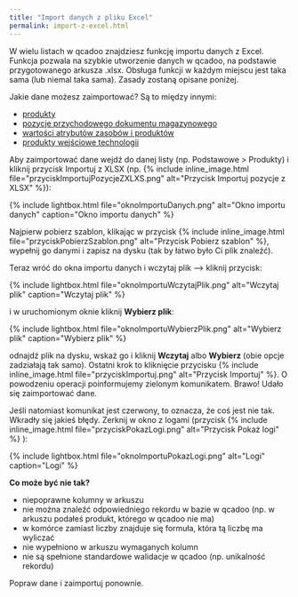 ```yaml
---
title: "Import danych z pliku Excel"
permalink: import-z-excel.html
---
```


W wielu listach w qcadoo znajdziesz funkcję importu danych z Excel. Funkcja pozwala na szybkie utworzenie danych w qcadoo, na podstawie przygotowanego arkusza .xlsx. Obsługa funkcji w każdym miejscu jest taka sama (lub niemal taka sama). Zasady zostaną opisane poniżej.

Jakie dane możesz zaimportować? Są to między innymi:
- [produkty](/produkty)
- [pozycje przychodowego dokumentu magazynowego](/dokumenty.html#funkcje-do-wywołania-w-dokumencie-magazynowym)
- [wartości atrybutów zasobów i produktów](/atrybuty.html#import-wartości-atrybutów-produktu)
- [produkty wejściowe technologii](/technologie-szczegoly.html#import-produktów-wejściowych-technologii-z-excela)


Aby zaimportować dane wejdź do danej listy (np. Podstawowe > Produkty) i kliknij przycisk Importuj z XLSX (np. {% include inline_image.html file="przyciskImportujPozycjeZXLXS.png" alt="Przycisk Importuj pozycje z XLSX" %}):

{% include lightbox.html file="oknoImportuDanych.png" alt="Okno importu danych" caption="Okno importu danych" %}

Najpierw pobierz szablon, klikając w przycisk {% include inline_image.html file="przyciskPobierzSzablon.png" alt="Przycisk Pobierz szablon" %}, wypełnij go danymi i zapisz na dysku (tak by łatwo było Ci plik znaleźć). 

Teraz wróć do okna importu danych i wczytaj plik --> kliknij przycisk:

{% include lightbox.html file="oknoImportuWczytajPlik.png" alt="Wczytaj plik" caption="Wczytaj plik" %}

i w uruchomionym oknie kliknij **Wybierz plik**:

{% include lightbox.html file="oknoImportuWybierzPlik.png" alt="Wybierz plik" caption="Wybierz plik" %}

odnajdź plik na dysku, wskaż go i kliknij **Wczytaj** albo **Wybierz** (obie opcje zadziałają tak samo). Ostatni krok to kliknięcie przycisku {% include inline_image.html file="przyciskImportuj.png" alt="Przycisk Importuj" %}. O powodzeniu operacji poinformujemy zielonym komunikatem. Brawo! Udało się zaimportować dane.

Jeśli natomiast komunikat jest czerwony, to oznacza, że coś jest nie tak. Wkradły się jakieś błędy. Zerknij w okno z logami (przycisk {% include inline_image.html file="przyciskPokazLogi.png" alt="Przycisk Pokaż logi" %} ):

{% include lightbox.html file="oknoImportuPokazLogi.png" alt="Logi" caption="Logi" %}

**Co może być nie tak?**
- niepoprawne kolumny w arkuszu
- nie można znaleźć odpowiedniego rekordu w bazie w qcadoo (np. w arkuszu podałeś produkt, którego w qcadoo nie ma)
- w komórce zamiast liczby znajduje się formuła, która tą liczbę ma wyliczać
- nie wypełniono w arkuszu wymaganych kolumn
- nie są spełnione standardowe walidacje w qcadoo (np. unikalność rekordu)

Popraw dane i zaimportuj ponownie.


